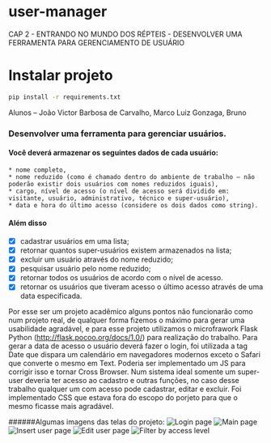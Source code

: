 # user-manager
CAP 2 - ENTRANDO NO MUNDO DOS RÉPTEIS - DESENVOLVER UMA FERRAMENTA PARA GERENCIAMENTO DE USUÁRIO

# Instalar projeto

```sh
pip install -r requirements.txt
```

Alunos – João Victor Barbosa de Carvalho, Marco Luiz Gonzaga, Bruno


### Desenvolver uma ferramenta para gerenciar usuários. 

#### Você deverá armazenar os seguintes dados de cada usuário: 
    * nome completo, 
    * nome reduzido (como é chamado dentro do ambiente de trabalho – não poderão existir dois usuários com nomes reduzidos iguais), 
    * cargo, nível de acesso (o nível de acesso será dividido em: visitante, usuário, administrativo, técnico e super-usuário), 
    * data e hora do último acesso (considere os dois dados como string).

#### Além disso
 - [x] cadastrar usuários em uma lista; 
 - [x] retornar quantos super-usuários existem armazenados na lista; 
 - [x] excluir um usuário através do nome reduzido; 
 - [x] pesquisar usuário pelo nome reduzido; 
 - [x] retornar todos os usuários de acordo com o nível de acesso. 
 - [x] retornar os usuários que tiveram acesso o último acesso através de uma data especificada.

Por esse ser um projeto acadêmico alguns pontos não funcionarão como num projeto real, de qualquer forma fizemos o máximo para gerar uma usabilidade agradável, e para esse projeto utilizamos o microfrawork Flask Python (http://flask.pocoo.org/docs/1.0/) para realização do trabalho.
Para gerar a data de acesso o usuário deverá fazer o login, foi utilizada a tag Date que dispara um calendário em navegadores modernos exceto o Safari que converte o mesmo em Text. Poderia ser implementado um JS para corrigir isso e tornar Cross Browser.
Num sistema ideal somente um super-user deveria ter acesso ao cadastro e outras funções, no caso desse trabalho qualquer um com acesso pode cadastrar, editar e excluir.
Foi implementado CSS que estava fora do escopo do porjeto para que o mesmo ficasse mais agradável.

######Algumas imagens das telas do projeto:
![Login page](https://pentest.tools/fiap/img/login.jpg)
![Main page](https://pentest.tools/fiap/img/main-page.jpg)
![Insert user page](https://pentest.tools/fiap/img/insert-user.jpg)
![Edit user page](https://pentest.tools/fiap/img/edit-user.jpg)
![Filter by access level](https://pentest.tools/fiap/img/filter-user-by-level-access.jpg)
